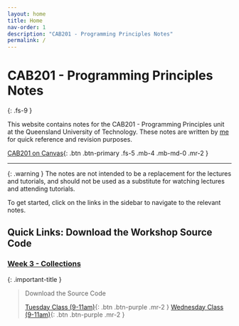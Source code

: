 ```yaml
---
layout: home
title: Home
nav-order: 1
description: "CAB201 - Programming Principles Notes"
permalink: /
---
```


# CAB201 - Programming Principles Notes
{: .fs-9 }

This website contains notes for the CAB201 - Programming Principles unit at the Queensland University of Technology. These notes are written by [me](https://github.com/autumnssuns) for quick reference and revision purposes.

[CAB201 on Canvas](https://canvas.qut.edu.au/courses/2646/modules){: .btn .btn-primary .fs-5 .mb-4 .mb-md-0 .mr-2 }

---

{: .warning }
The notes are not intended to be a replacement for the lectures and tutorials, and should not be used as a substitute for watching lectures and attending tutorials.

To get started, click on the links in the sidebar to navigate to the relevant notes.

## Quick Links: Download the Workshop Source Code

### [Week 3 - Collections](./weekly-content/week-3)

{: .important-title }
> Download the Source Code
> 
> [Tuesday Class (9-11am)](https://github.com/cab201/prac-03/archive/23se1-tue-9.zip){: .btn .btn-purple .mr-2 }
> [Wednesday Class (9-11am)](https://github.com/cab201/prac-03/archive/23se1-wed-9.zip){: .btn .btn-purple .mr-2 }
